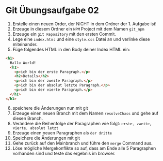 # Git Übungsaufgabe 02

1. Erstelle einen neuen Order, der NICHT in dem Ordner der 1. Aufgabe ist!
2. Erzeuge in diesem Ordner ein `NPM` Project mit dem Namen `git_npm`
3. Erzeuge ein `git Repository` mit den ersten Commit.
4. Lege eine `index.html` und eine `style.css` Datei an und verlinke diese miteinander.
5. Füge folgendes HTML in den Body deiner Index HTML ein:

```html
<h1>
  Hallo World!
  <h1>
    <p>ich bin der erste Paragraph.</p>
    <h2>Details</h2>
    <p>ich bin der zweite Paragraph.</p>
    <p>ich bin der absolut letzte Paragraph.</p>
    <p>ich bin der vierte Paragraph.</p>
  </h1>
</h1>
```

6. speichere die Änderungen nun mit git
7. Erzeuge einen neuen Branch mit dem Namen `resolveChaos` und gehe auf diesen Branch.
8. Verändere die Reihenfolge der Paragraphen wie folgt: `erste, zweite, vierte, absolut letzt`
9. Erzeuge einen neuen Paragraphen als `der dritte`
10. Speichere die Änderungen mit git
11. Gehe zurück auf den Mainbranch und führe den `merge` Command aus.
12. Löse mögliche Mergekonflikte so auf, dass am Ende alle 5 Paragraphen vorhanden sind und teste das ergebnis im browser.
